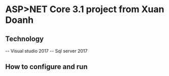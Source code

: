 # ASP>NET Core 3.1 project from Xuan Doanh

## Technology
-- Visual studio 2017
-- Sql server 2017
## How to configure and run
